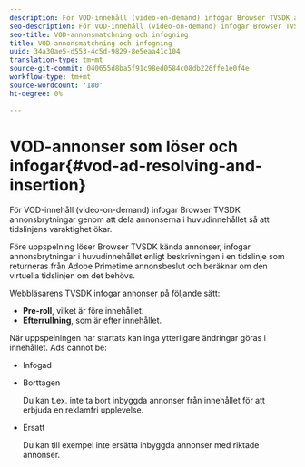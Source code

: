 ```yaml
---
description: För VOD-innehåll (video-on-demand) infogar Browser TVSDK annonsbrytningar genom att dela annonserna i huvudinnehållet så att tidslinjens varaktighet ökar.
seo-description: För VOD-innehåll (video-on-demand) infogar Browser TVSDK annonsbrytningar genom att dela annonserna i huvudinnehållet så att tidslinjens varaktighet ökar.
seo-title: VOD-annonsmatchning och infogning
title: VOD-annonsmatchning och infogning
uuid: 34a30ae5-d553-4c5d-9829-8e5eaa41c104
translation-type: tm+mt
source-git-commit: 040655d8ba5f91c98ed0584c08db226ffe1e0f4e
workflow-type: tm+mt
source-wordcount: '180'
ht-degree: 0%

---
```



# VOD-annonser som löser och infogar{#vod-ad-resolving-and-insertion}

För VOD-innehåll (video-on-demand) infogar Browser TVSDK annonsbrytningar genom att dela annonserna i huvudinnehållet så att tidslinjens varaktighet ökar.

Före uppspelning löser Browser TVSDK kända annonser, infogar annonsbrytningar i huvudinnehållet enligt beskrivningen i en tidslinje som returneras från Adobe Primetime annonsbeslut och beräknar om den virtuella tidslinjen om det behövs.

Webbläsarens TVSDK infogar annonser på följande sätt:

* **Pre-roll**, vilket är före innehållet.
* **Efterrullning**, som är efter innehållet.

När uppspelningen har startats kan inga ytterligare ändringar göras i innehållet. Ads cannot be:

* Infogad
* Borttagen

   Du kan t.ex. inte ta bort inbyggda annonser från innehållet för att erbjuda en reklamfri upplevelse.
* Ersatt

   Du kan till exempel inte ersätta inbyggda annonser med riktade annonser.

